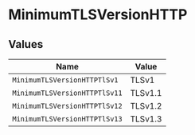 # MinimumTLSVersionHTTP


## Values

| Name                          | Value                         |
| ----------------------------- | ----------------------------- |
| `MinimumTLSVersionHTTPTlSv1`  | TLSv1                         |
| `MinimumTLSVersionHTTPTlSv11` | TLSv1.1                       |
| `MinimumTLSVersionHTTPTlSv12` | TLSv1.2                       |
| `MinimumTLSVersionHTTPTlSv13` | TLSv1.3                       |